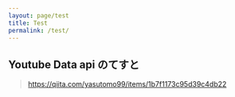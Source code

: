 ```yaml
---
layout: page/test
title: Test
permalink: /test/
---
```


## Youtube Data api のてすと

> https://qiita.com/yasutomo99/items/1b7f1173c95d39c4db22

